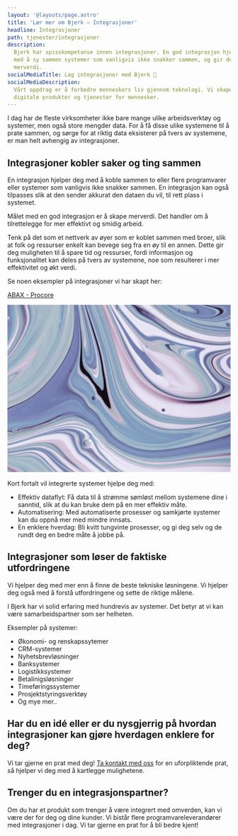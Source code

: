 ```yaml
---
layout: '@layouts/page.astro'
title: 'Lær mer om Bjerk – Integrasjoner'
headline: Integrasjoner
path: tjenester/integrasjoner
description:
  Bjerk har spisskompetanse innen integrasjoner. En god integrasjon hjelper deg
  med å sy sammen systemer som vanligvis ikke snakker sammen, og gir deg
  merverdi.
socialMediaTitle: Lag integrasjoner med Bjerk 🌳
socialMediaDescription:
  Vårt oppdrag er å forbedre menneskers liv gjennom teknologi. Vi skaper
  digitale produkter og tjenester for mennesker.
---
```


I dag har de fleste virksomheter ikke bare mange ulike arbeidsverktøy og
systemer, men også store mengder data. For å få disse ulike systemene til å
prate sammen, og sørge for at riktig data eksisterer på tvers av systemene, er
man helt avhengig av integrasjoner.

## Integrasjoner kobler saker og ting sammen

En integrasjon hjelper deg med å koble sammen to eller flere programvarer eller
systemer som vanligvis ikke snakker sammen. En integrasjon kan også tilpasses
slik at den sender akkurat den dataen du vil, til rett plass i systemet.

Målet med en god integrasjon er å skape merverdi. Det handler om å tilrettelegge
for mer effektivt og smidig arbeid.

Tenk på det som et nettverk av øyer som er koblet sammen med broer, slik at folk
og ressurser enkelt kan bevege seg fra en øy til en annen. Dette gir deg
muligheten til å spare tid og ressurser, fordi informasjon og funksjonalitet kan
deles på tvers av systemene, noe som resulterer i mer effektivitet og økt verdi.

Se noen eksempler på integrasjoner vi har skapt her:

[ABAX - Procore][kundecase-1]

![Abstrakt maleri i nyanser av blå, skapt av Anni Roenkae](./pexels-anni-roenkae.jpg)

Kort fortalt vil integrerte systemer hjelpe deg med:

- Effektiv dataflyt: Få data til å strømme sømløst mellom systemene dine i
  sanntid, slik at du kan bruke dem på en mer effektiv måte.
- Automatisering: Med automatiserte prosesser og samkjørte systemer kan du oppnå
  mer med mindre innsats.
- En enklere hverdag: Bli kvitt tungvinte prosesser, og gi deg selv og de rundt
  deg en bedre måte å jobbe på.

[kundecase-1]: https://bjerk.io/work/abax-procore

## Integrasjoner som løser de faktiske utfordringene

Vi hjelper deg med mer enn å finne de beste tekniske løsningene. Vi hjelper deg
også med å forstå utfordringene og sette de riktige målene.

I Bjerk har vi solid erfaring med hundrevis av systemer. Det betyr at vi kan
være samarbeidspartner som ser helheten.

Eksempler på systemer:

- Økonomi- og renskapssytemer
- CRM-systemer
- Nyhetsbrevløsninger
- Banksystemer
- Logistikksystemer
- Betalinigsløsninger
- Timeføringssystemer
- Prosjektstyringsverktøy
- Og mye mer..

## Har du en idé eller er du nysgjerrig på hvordan integrasjoner kan gjøre hverdagen enklere for deg?

Vi tar gjerne en prat med deg! [Ta kontakt med oss][ta-kontakt] for en
uforpliktende prat, så hjelper vi deg med å kartlegge mulighetene.

[ta-kontakt]: https://bjerk.io/kontakt

## Trenger du en integrasjonspartner?

Om du har et produkt som trenger å være integrert med omverden, kan vi være der
for deg og dine kunder. Vi bistår flere programvareleverandører med
integrasjoner i dag. Vi tar gjerne en prat for å bli bedre kjent!
